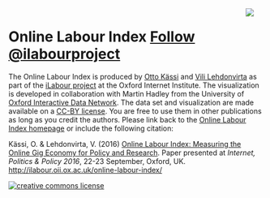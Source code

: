 <img src = "oii_thumbnail.png" style="max-width:270;float:right;margin-right:20px"/>

<h1>Online Labour Index <a href="https://twitter.com/ilabourproject" class="twitter-follow-button" data-size="large" data-show-count="false">Follow @ilabourproject</a><script async src="//platform.twitter.com/widgets.js" charset="utf-8"></script></h1>


The Online Labour Index is produced by <a href="https://www.oii.ox.ac.uk/people/otto-kassi/">Otto Kässi</a> and <a href="https://www.oii.ox.ac.uk/people/vili-lehdonvirta/">Vili Lehdonvirta</a> as part of the <a href="http://ilabour.oii.ox.ac.uk/">iLabour project</a> at the Oxford Internet Institute. The visualization is developed in collaboration with Martin Hadley from the University of <a href="http://blogs.it.ox.ac.uk/acit-rs-team/projects/live-data-project/">Oxford Interactive Data Network</a>. The data set and visualization are made available on a <a href="http://creativecommons.org/licenses/by/4.0/">CC-BY license</a>. You are free to use them in other publications as long as you credit the authors. Please link back to the <a href="http://ilabour.oii.ox.ac.uk/online-labour-index/">Online Labour Index homepage</a> or include the following citation:

Kässi, O. & Lehdonvirta, V. (2016) <a href="http://ipp.oii.ox.ac.uk/sites/ipp/files/documents/Kassi%2520Lehdonvirta%25202016-09-19.pdf">Online Labour Index: Measuring the Online Gig Economy for Policy and Research</a>. Paper presented at <em>Internet, Politics & Policy 2016</em>, 22-23 September, Oxford, UK. http://ilabour.oii.ox.ac.uk/online-labour-index/

<p><a rel='LICENSE' href='http://creativecommons.org/licenses/by/4.0/'><img alt='creative commons license' style='border-width:0' src='https://i.creativecommons.org/l/by/4.0/88x31.png' /></a></p>

